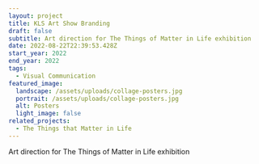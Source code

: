 ```yaml
---
layout: project
title: KLS Art Show Branding
draft: false
subtitle: Art direction for The Things of Matter in Life exhibition
date: 2022-08-22T22:39:53.428Z
start_year: 2022
end_year: 2022
tags:
  - Visual Communication
featured_image:
  landscape: /assets/uploads/collage-posters.jpg
  portrait: /assets/uploads/collage-posters.jpg
  alt: Posters
  light_image: false
related_projects:
  - The Things that Matter in Life
---
```

Art direction for The Things of Matter in Life exhibition